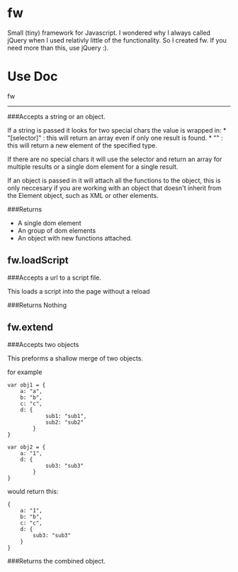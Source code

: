 fw
==

Small (tiny) framework for Javascript. I wondered why I always called jQuery when I used relativly little of the functionality. So I created fw. If you need more than this, use jQuery :).

Use Doc
==

fw
___________

###Accepts
a string or an object.

If a string is passed it looks for two special chars the value is wrapped in:
	*	"[selector]" : this will return an array even if only one result is found.
	*	"<elementType>" : this will return a new element of the specified type.

If there are no special chars it will use the selector and return an array for multiple results or a single dom element for a single result.

If an object is passed in it will attach all the functions to the object, this is only neccesary if you are working with an object that doesn't inherit from the Element object, such as XML or other elements.

###Returns
*	A single dom element
*	An group of dom elements
*	An object with new functions attached.

fw.loadScript
-------------
###Accepts
a url to a script file.

This loads a script into the page without a reload

###Returns
Nothing

fw.extend
---------
###Accepts
two objects

This preforms a shallow merge of two objects.

for example

	var obj1 = {
		a: "a",
		b: "b",
		c: "c",
		d: {
				sub1: "sub1",
				sub2: "sub2"
			}
	}

	var obj2 = {
		a: "1",
		d: {
				sub3: "sub3"
			}
	}

would return this:

	{
		a: "1",
		b: "b",
		c: "c",
		d: {
			sub3: "sub3"
		}
	}

###Returns
the combined object.